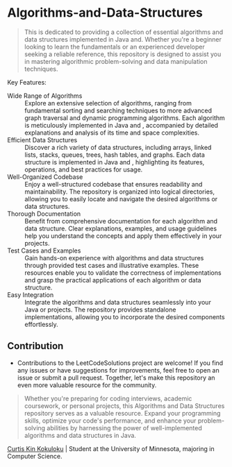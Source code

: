 # Algorithms-and-Data-Structures

> This is dedicated to providing a collection of essential algorithms and data structures implemented in Java and. Whether you're a beginner looking to learn the fundamentals or an experienced developer seeking a reliable reference, this repository is designed to assist you in mastering algorithmic problem-solving and data manipulation techniques.

Key Features:

<dl>
<dt>Wide Range of Algorithms</dt>
  <dd>Explore an extensive selection of algorithms, ranging from fundamental sorting and searching techniques to more advanced graph traversal and dynamic programming algorithms. Each algorithm is meticulously implemented in Java and , accompanied by detailed explanations and analysis of its time and space complexities.</dd>

<dt>Efficient Data Structures</dt>
  <dd>Discover a rich variety of data structures, including arrays, linked lists, stacks, queues, trees, hash tables, and graphs. Each data structure is implemented in Java and , highlighting its features, operations, and best practices for usage.</dd>

<dt>Well-Organized Codebase</dt>
  <dd>Enjoy a well-structured codebase that ensures readability and maintainability. The repository is organized into logical directories, allowing you to easily locate and navigate the desired algorithms or data structures.</dd>

<dt>Thorough Documentation</u]dt>
  <dd>Benefit from comprehensive documentation for each algorithm and data structure. Clear explanations, examples, and usage guidelines help you understand the concepts and apply them effectively in your projects.</dd>

<dt>Test Cases and Examples</dt>
  <dd>Gain hands-on experience with algorithms and data structures through provided test cases and illustrative examples. These resources enable you to validate the correctness of implementations and grasp the practical applications of each algorithm or data structure.</dd>

<dt>Easy Integration</dt>
  <dd>Integrate the algorithms and data structures seamlessly into your Java or  projects. The repository provides standalone implementations, allowing you to incorporate the desired components effortlessly.</dd>
</dl>

## Contribution

- Contributions to the LeetCodeSolutions project are welcome! If you find any issues or have suggestions for improvements, feel free to open an issue or submit a pull request. Together, let's make this repository an even more valuable resource for the community.

> Whether you're preparing for coding interviews, academic coursework, or personal projects, this Algorithms and Data Structures repository serves as a valuable resource. Expand your programming skills, optimize your code's performance, and enhance your problem-solving abilities by harnessing the power of well-implemented algorithms and data structures in Java.

<u>Curtis Kin Kokuloku</u> | Student at the University of Minnesota, majoring in Computer Science.
